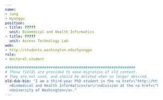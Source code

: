 ```yaml
---
name:
- Jung
- Hyunggu
position:
- title: ?????
  unit: Biomedical and Health Informatics
- title: ?????
  unit: Access Technology Lab
web:
- http://students.washington.edu/hyunggu
role:
- doctoral-student

############################################################
# These fields are provided to ease migration of old content.
# They are not used, and should be deleted when no longer desired.
old-dub-bio: "I am a third-year PhD student in the <a href=\"http://http://www.bhi.washington.edu/\"\
  >Biomedical and Health Informatics</a>\r\ndivision at the <a href=\"http://www.washington.edu\"\
  >University of Washington</a>."
---
```

